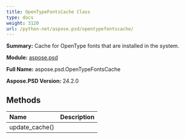 ```yaml
---
title: OpenTypeFontsCache Class
type: docs
weight: 3120
url: /python-net/aspose.psd/opentypefontscache/
---
```


**Summary:** Cache for OpenType fonts that are installed in the system.

**Module:** [aspose.psd](/psd/python-net/aspose.psd/)

**Full Name:** aspose.psd.OpenTypeFontsCache

**Aspose.PSD Version:** 24.2.0

## **Methods**
| **Name** | **Description** |
| :- | :- |
| update_cache() | <inheritdoc cref="!:OpenTypeInfoCacheProcessor.UpdateFontsCache()" /> |


